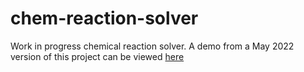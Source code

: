 # chem-reaction-solver

Work in progress chemical reaction solver. A demo from a May 2022 version of this project can be viewed [here](https://yellowly.github.io/githubpagesthing/)
